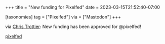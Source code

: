 +++
title = "New funding for Pixelfed"
date = 2023-03-15T21:52:40-07:00

[taxonomies]
tag = ["Pixelfed"]
via = ["Mastodon"]
+++

via [Chris Trottier](https://mastodon.social/@atomicpoet/110029493528549854): New funding has been approved for @pixelfed! 

<!-- more -->

[pixelfed](https://pixelfed.org)
